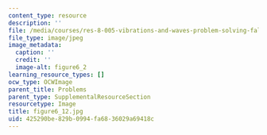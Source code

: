 ```yaml
---
content_type: resource
description: ''
file: /media/courses/res-8-005-vibrations-and-waves-problem-solving-fall-2012/425290be829b0994fa6836029a69418c_figure6_2.jpg
file_type: image/jpeg
image_metadata:
  caption: ''
  credit: ''
  image-alt: figure6_2
learning_resource_types: []
ocw_type: OCWImage
parent_title: Problems
parent_type: SupplementalResourceSection
resourcetype: Image
title: figure6_12.jpg
uid: 425290be-829b-0994-fa68-36029a69418c
---
```


